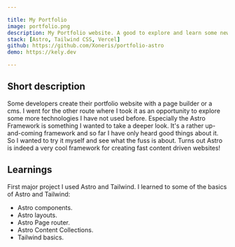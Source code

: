 ```yaml
---

title: My Portfolio
image: portfolio.png
description: My Portfolio website. A good to explore and learn some new technologies I haven't used before.
stack: [Astro, Tailwind CSS, Vercel]
github: https://github.com/Xoneris/portfolio-astro
demo: https://kely.dev

---
```


## Short description
Some developers create their portfolio website with a page builder or a cms. I went for the other route where I took it as an opportunity to explore some more technologies I have not used before. Especially the Astro Framework is something I wanted to take a deeper look. It's a rather up-and-coming framework and so far I have only heard good things about it. So I wanted to try it myself and see what the fuss is about. Turns out Astro is indeed a very cool framework for creating fast content driven websites!

## Learnings
First major project I used Astro and Tailwind. I learned to some of the basics of Astro and Tailwind: 
- Astro components.
- Astro layouts.
- Astro Page router.
- Astro Content Collections.
- Tailwind basics.